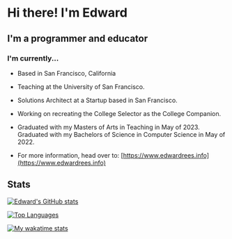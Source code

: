 # Hi there! I'm Edward

## I'm a programmer and educator

### I'm currently...

- Based in San Francisco, California

- Teaching at the University of San Francisco.

- Solutions Architect at a Startup based in San Francisco.

- Working on recreating the College Selector as the College Companion.

- Graduated with my Masters of Arts in Teaching in May of 2023. Graduated with my Bachelors of Science in Computer Science in May of 2022.

- For more information, head over to: [https://www.edwardrees.info](https://www.edwardrees.info)

## Stats

[![Edward's GitHub stats](https://github-readme-stats-lemon-two-84.vercel.app/api?username=EdwardRees&theme=ayu-mirage&count_private=true&show_icons=true)](#)

[![Top Languages](https://github-readme-stats-lemon-two-84.vercel.app/api/top-langs/?username=EdwardRees&theme=ayu-mirage&layout=compact&count_private=true&langs_count=20&hide=makefile)](#)

[![My wakatime stats](https://github-readme-stats-lemon-two-84.vercel.app/api/wakatime?theme=ayu-mirage&langs_count=15&username=EdwardR16)](#)
